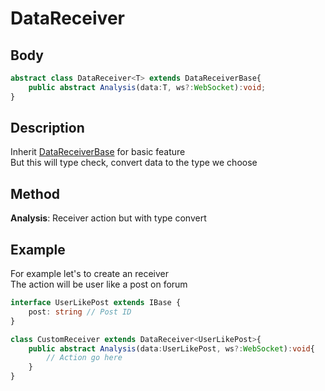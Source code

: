 # DataReceiver

## Body

```typescript
abstract class DataReceiver<T> extends DataReceiverBase{
    public abstract Analysis(data:T, ws?:WebSocket):void;
}
```

## Description

Inherit [DataReceiverBase](./DataReceiverBase.md) for basic feature\
But this will type check, convert data to the type we choose

## Method

**Analysis**: Receiver action but with type convert

## Example

For example let's to create an receiver\
The action will be user like a post on forum

```typescript
interface UserLikePost extends IBase {
    post: string // Post ID
}

class CustomReceiver extends DataReceiver<UserLikePost>{
    public abstract Analysis(data:UserLikePost, ws?:WebSocket):void{
        // Action go here
    }
}
```